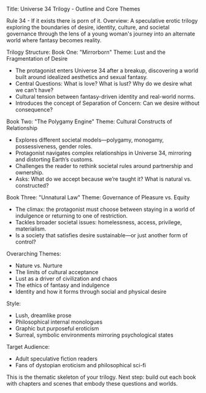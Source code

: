 Title: Universe 34 Trilogy - Outline and Core Themes

Rule 34 - If it exists there is porn of it.
Overview:
A speculative erotic trilogy exploring the boundaries of desire, identity, culture, and societal governance through the lens of a young woman's journey into an alternate world where fantasy becomes reality.

Trilogy Structure:
Book One: "Mirrorborn"
Theme: Lust and the Fragmentation of Desire

* The protagonist enters Universe 34 after a breakup, discovering a world built around idealized aesthetics and sexual fantasy.
* Central Questions: What is love? What is lust? Why do we desire what we can’t have?
* Cultural tension between fantasy-driven identity and real-world norms.
* Introduces the concept of Separation of Concern: Can we desire without consequence?

Book Two: "The Polygamy Engine"
Theme: Cultural Constructs of Relationship

* Explores different societal models—polygamy, monogamy, possessiveness, gender roles.
* Protagonist navigates complex relationships in Universe 34, mirroring and distorting Earth’s customs.
* Challenges the reader to rethink societal rules around partnership and ownership.
* Asks: What do we accept because we’re taught it? What is natural vs. constructed?

Book Three: "Unnatural Law"
Theme: Governance of Pleasure vs. Equity

* The climax: the protagonist must choose between staying in a world of indulgence or returning to one of restriction.
* Tackles broader societal issues: homelessness, access, privilege, materialism.
* Is a society that satisfies desire sustainable—or just another form of control?

Overarching Themes:

* Nature vs. Nurture
* The limits of cultural acceptance
* Lust as a driver of civilization and chaos
* The ethics of fantasy and indulgence
* Identity and how it forms through social and physical desire

Style:

* Lush, dreamlike prose
* Philosophical internal monologues
* Graphic but purposeful eroticism
* Surreal, symbolic environments mirroring psychological states

Target Audience:

* Adult speculative fiction readers
* Fans of dystopian eroticism and philosophical sci-fi

This is the thematic skeleton of your trilogy. Next step: build out each book with chapters and scenes that embody these questions and worlds.
